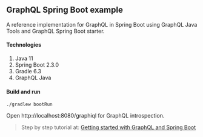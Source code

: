## GraphQL Spring Boot example

A reference implementation for GraphQL in Spring Boot using GraphQL Java Tools and GraphQL Spring Boot starter.

#### Technologies
1. Java 11
2. Spring Boot 2.3.0
3. Gradle 6.3
4. GraphQL Java

#### Build and run
`./gradlew bootRun`

Open http://localhost:8080/graphiql for GraphQL introspection.

> Step by step tutorial at: [Getting started with GraphQL and Spring Boot](https://www.viralpatel.net/graphql-spring-boot-tutorial)
